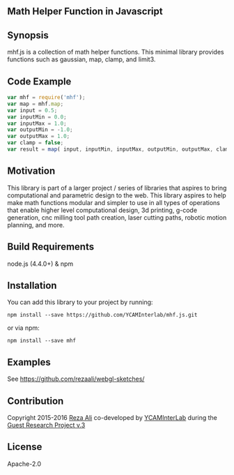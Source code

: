 ## Math Helper Function in Javascript

## Synopsis
mhf.js is a collection of math helper functions. This minimal library provides functions such as gaussian, map, clamp, and limit3.

## Code Example
```js
var mhf = require('mhf');
var map = mhf.map;
var input = 0.5;
var inputMin = 0.0;
var inputMax = 1.0;
var outputMin = -1.0;
var outputMax = 1.0;
var clamp = false;
var result = map( input, inputMin, inputMax, outputMin, outputMax, clamp );
```

## Motivation
This library is part of a larger project / series of libraries that aspires to bring computational and parametric design to the web. This library aspires to help make math functions modular and simpler to use in all types of operations that enable higher level computational design, 3d printing, g-code generation, cnc milling tool path creation, laser cutting paths, robotic motion planning, and more.

## Build Requirements
node.js (4.4.0+) & npm

## Installation
You can add this library to your project by running:
```
npm install --save https://github.com/YCAMInterlab/mhf.js.git
```

or via npm:
```
npm install --save mhf
```

## Examples
See https://github.com/rezaali/webgl-sketches/

## Contribution
Copyright 2015-2016 [Reza Ali](http://www.syedrezaali.com) co-developed by [YCAMInterLab](http://interlab.ycam.jp/en/) during the [Guest Research Project v.3](http://interlab.ycam.jp/en/projects/guestresearch/vol3)

## License
Apache-2.0
